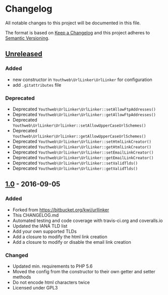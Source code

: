 # Changelog

All notable changes to this project will be documented in this file.

The format is based on [Keep a Changelog](http://keepachangelog.com/)
and this project adheres to [Semantic Versioning](http://semver.org/).

## [Unreleased]

### Added
- new constructor in `Youthweb\UrlLinker\UrlLinker` for configuration
- add `.gitattributes` file

### Deprecated
- Deprecated `Youthweb\UrlLinker\UrlLinker::setAllowFtpAddresses()`
- Deprecated `Youthweb\UrlLinker\UrlLinker::getAllowFtpAddresses()`
- Deprecated `Youthweb\UrlLinker\UrlLinker::setAllowUpperCaseUrlSchemes()`
- Deprecated `Youthweb\UrlLinker\UrlLinker::getAllowUpperCaseUrlSchemes()`
- Deprecated `Youthweb\UrlLinker\UrlLinker::setHtmlLinkCreator()`
- Deprecated `Youthweb\UrlLinker\UrlLinker::getHtmlLinkCreator()`
- Deprecated `Youthweb\UrlLinker\UrlLinker::setEmailLinkCreator()`
- Deprecated `Youthweb\UrlLinker\UrlLinker::getEmailLinkCreator()`
- Deprecated `Youthweb\UrlLinker\UrlLinker::setValidTlds()`
- Deprecated `Youthweb\UrlLinker\UrlLinker::getValidTlds()`

## [1.0] - 2016-09-05

### Added
- Forked from https://bitbucket.org/kwi/urllinker
- This CHANGELOG.md
- Automated testing and code coverage with travis-ci.org and coveralls.io
- Updated the IANA TLD list
- Add your own supported TLDs
- Add a closure to modify the html link creation
- Add a closure to modify or disable the email link creation

### Changed
- Updated min. requirements to PHP 5.6
- Moved the config from the constructor to their own getter and setter methods
- Do not encode html characters twice
- Licensed under GPL3

[Unreleased]: https://github.com/youthweb/urllinker/compare/1.0.0...HEAD
[1.0]: https://github.com/youthweb/urllinker/compare/a173dfe2f6ff5a4423612b423323e94b5d2f58e2...1.0.0
